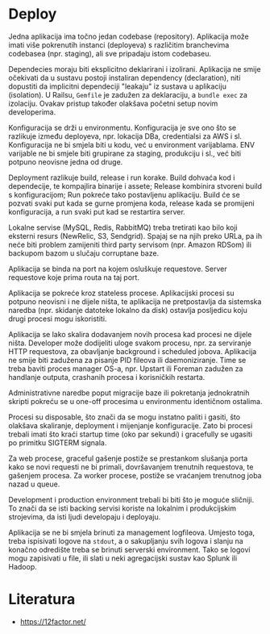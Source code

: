 # Deploy

Jedna aplikacija ima točno jedan codebase (repository). Aplikacija može imati više pokrenutih instanci (deployeva) s različitim branchevima codebasea (npr. staging), ali sve pripadaju istom codebaseu.

Dependecies moraju biti eksplicitno deklarirani i izolirani. Aplikacija ne smije očekivati da u sustavu postoji instaliran dependency (declaration), niti dopustiti da implicitni dependeciji "leakaju" iz sustava u aplikaciju (isolation). U Railsu, `Gemfile` je zadužen za deklaraciju, a `bundle exec` za izolaciju. Ovakav pristup također olakšava početni setup novim developerima.

Konfiguracija se drži u environmentu. Konfiguracija je sve ono što se razlikuje između deployeva, npr. lokacija DBa, credentialsi za AWS i sl. Konfiguracija ne bi smjela biti u kodu, već u environment varijablama. ENV varijable ne bi smjele biti grupirane za staging, produkciju i sl., već biti potpuno neovisne jedna od druge.

Deployment razlikuje build, release i run korake. Build dohvaća kod i dependecije, te kompajlira binarije i assete; Release kombinira stvoreni build s konfiguracijom; Run pokreće tako postavljenu aplikaciju. Build će se pozvati svaki put kada se gurne promjena koda, release kada se promijeni konfiguracija, a run svaki put kad se restartira server.

Lokalne servise (MySQL, Redis, RabbitMQ) treba tretirati kao bilo koji eksterni resurs (NewRelic, S3, Sendgrid). Spajaj se na njih preko URLa, pa ih neće biti problem zamijeniti third party servisom (npr. Amazon RDSom) ili backupom bazom u slučaju corruptane baze.

Aplikacija se binda na port na kojem osluškuje requestove. Server requestove koje prima routa na taj port.

Aplikacija se pokreće kroz stateless procese. Aplikacijski procesi su potpuno neovisni i ne dijele ništa, te aplikacija ne pretpostavlja da sistemska naredba (npr. skidanje datoteke lokalno da disk) ostavlja posljedicu koju drugi procesi mogu iskoristiti.

Aplikacija se lako skalira dodavanjem novih procesa kad procesi ne dijele ništa. Developer može dodijeliti uloge svakom procesu, npr. za serviranje HTTP requestova, za obavljanje background i scheduled jobova. Aplikacija ne smije biti zadužena za pisanje PID fileova ili daemoniziranje. Time se treba baviti proces manager OS-a, npr. Upstart ili Foreman zadužen za handlanje outputa, crashanih procesa i korisničkih restarta.

Administrativne naredbe poput migracije baze ili pokretanja jednokratnih skripti pokreću se u one-off procesima u environmentu identičnom ostalima.

Procesi su disposable, što znači da se mogu instatno paliti i gasiti, što olakšava skaliranje, deployment i mijenjanje konfiguracije. Zato bi procesi trebali imati što kraći startup time (oko par sekundi) i gracefully se ugasiti po primitku SIGTERM signala.

Za web procese, graceful gašenje postiže se prestankom slušanja porta kako se novi requesti ne bi primali, dovršavanjem trenutnih requestova, te gašenjem procesa. Za worker procese, postiže se vraćanjem trenutnog joba nazad u queue.

Development i production environment trebali bi biti što je moguće sličniji. To znači da se isti backing servisi koriste na lokalnim i produkcijskim strojevima, da isti ljudi developaju i deployaju.

Aplikacija se ne bi smjela brinuti za management logfileova. Umjesto toga, treba ispisivati logove na `stdout`, a o sakupljanju svih logova i slanju na konačno odredište treba se brinuti serverski environment. Tako se logovi mogu zapisivati u file, ili slati u neki agregacijski sustav kao Splunk ili Hadoop.

# Literatura

* https://12factor.net/


